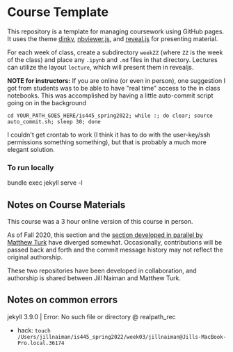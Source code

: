 # Course Template

This repository is a template for managing coursework using GitHub pages.  It
uses the theme [dinky](https://github.com/pages-themes/dinky),
[nbviewer.js](https://github.com/kokes/nbviewer.js), and
[reveal.js](https://revealjs.com/) for presenting material.

For each week of class, create a subdirectory `weekZZ` (where `ZZ` is the week
of the class) and place any `.ipynb` and `.md` files in that directory.
Lectures can utilize the layout `lecture`, which will present them in revealjs.

**NOTE for instructors:** If you are online (or even in person), one suggestion I got from students was to 
be able to have "real time" access to the in class notebooks.  This was accomplished by having a little 
auto-commit script going on in the background 

```
cd YOUR_PATH_GOES_HERE/is445_spring2022; while :; do clear; source auto_commit.sh; sleep 30; done
```

I couldn't get crontab to work (I think it has to do with the user-key/ssh permissions something something), but that is probably a much more elegant solution.

### To run locally

bundle exec jekyll serve -l


## Notes on Course Materials

This course was a 3 hour online version of this course in person.

As of Fall 2020, this section and the [section developed in parallel by Matthew Turk](https://github.com/UIUC-iSchool-DataViz/fall2020-BOG-BOU) have
diverged somewhat.  Occasionally, contributions will be passed back and forth
and the commit message history may not reflect the original authorship.

These two repositories have been developed in collaboration, and authorship is
shared between Jill Naiman and  Matthew Turk.

## Notes on common errors

jekyll 3.9.0 | Error:  No such file or directory @ realpath_rec 
 * hack: `touch /Users/jillnaiman/is445_spring2022/week03/jillnaiman@Jills-MacBook-Pro.local.36174`
